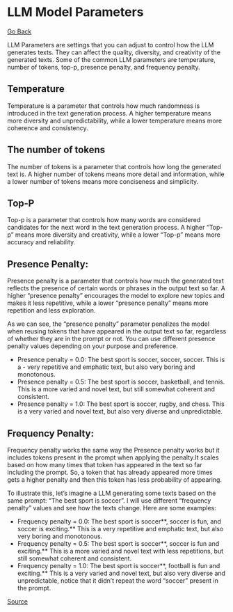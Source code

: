 # LLM Model Parameters

[Go Back](/main.md)

LLM Parameters are settings that you can adjust to control how the LLM generates texts. They can affect the quality, diversity, and creativity of the generated texts. Some of the common LLM parameters are temperature, number of tokens, top-p, presence penalty, and frequency penalty.

## Temperature

Temperature is a parameter that controls how much randomness is introduced in the text generation process. A higher temperature means more diversity and unpredictability, while a lower temperature means more coherence and consistency.

## The number of tokens

The number of tokens is a parameter that controls how long the generated text is. A higher number of tokens means more detail and information, while a lower number of tokens means more conciseness and simplicity.

## Top-P

Top-p is a parameter that controls how many words are considered candidates for the next word in the text generation process. A higher “Top-p” means more diversity and creativity, while a lower “Top-p” means more accuracy and reliability.

## Presence Penalty:

Presence penalty is a parameter that controls how much the generated text reflects the presence of certain words or phrases in the output text so far. A higher “presence penalty” encourages the model to explore new topics and makes it less repetitive, while a lower “presence penalty” means more repetition and less exploration.

As we can see, the “presence penalty” parameter penalizes the model when reusing tokens that have appeared in the output text so far, regardless of whether they are in the prompt or not. You can use different presence penalty values depending on your purpose and preference.

- Presence penalty = 0.0: The best sport is soccer, soccer, soccer. This is a - very repetitive and emphatic text, but also very boring and monotonous.
- Presence penalty = 0.5: The best sport is soccer, basketball, and tennis. This is a more varied and novel text, but still somewhat coherent and consistent.
- Presence penalty = 1.0: The best sport is soccer, rugby, and chess. This is a very varied and novel text, but also very diverse and unpredictable.

## Frequency Penalty:

Frequency penalty works the same way the Presence penalty works but it includes tokens present in the prompt when applying the penalty.It scales based on how many times that token has appeared in the text so far including the prompt. So, a token that has already appeared more times gets a higher penalty and then this token has less probability of appearing.

To illustrate this, let’s imagine a LLM generating some texts based on the same prompt: “The best sport is soccer”. I will use different “frequency penalty” values and see how the texts change. Here are some examples:

- Frequency penalty = 0.0: The best sport is soccer**, soccer is fun, and soccer is exciting.** This is a very repetitive and emphatic text, but also very boring and monotonous.
- Frequency penalty = 0.5: The best sport is soccer**, soccer is fun and exciting.** This is a more varied and novel text with less repetitions, but still somewhat coherent and consistent.
- Frequency penalty = 1.0: The best sport is soccer**, football is fun and exciting.** This is a very varied and novel text, but also very diverse and unpredictable, notice that it didn’t repeat the word “soccer” present in the prompt.

[Source](https://michaelehab.medium.com/the-secrets-of-large-language-models-parameters-how-they-affect-the-quality-diversity-and-32eb8643e631)

